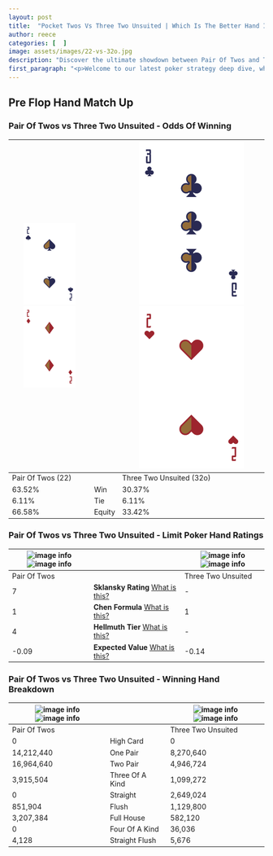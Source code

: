 ```yaml
---
layout: post
title:  "Pocket Twos Vs Three Two Unsuited | Which Is The Better Hand In Poker? A Complete Guide"
author: reece
categories: [  ]
image: assets/images/22-vs-32o.jpg
description: "Discover the ultimate showdown between Pair Of Twos and Three Two Unsuited in poker! Uncover the odds, strategies, and scenarios where one hand triumphs over the other. Get ready to up your poker game with this thrilling analysis."
first_paragraph: "<p>Welcome to our latest poker strategy deep dive, where we're pitting two distinct hands against each other in a high-stakes showdown: Pair Of Twos vs Three Two Unsuited.</p><p>In the dynamic world of poker, every decision counts, and knowing which hand holds the upper hand is key to your success at the table.</p><p>In this article, we'll dissect these two hands, explore the scenarios where one dominates the other, and equip you with the knowledge to make strategic choices that can tip the odds in your favor.</p><p>Get ready to unravel the intriguing dynamics of these poker hands and elevate your game to new heights.</p>"
---
```




[comment]: # (sp0)

## Pre Flop Hand Match Up

<div class="table hand-ratings" markdown="1"> 



### Pair Of Twos vs Three Two Unsuited - Odds Of Winning


    
| ![image info](assets/images/hand1/2.png) ![image info](assets/images/hand1/2o.png) |  | ![image info](assets/images/hand2/3.png) ![image info](assets/images/hand2/2o.png) |
| -------- | -------- | -------- |
| Pair Of Twos (22) |  | Three Two Unsuited (32o) |
| 63.52% | Win | 30.37% |
| 6.11% | Tie | 6.11% |
| 66.58% | Equity | 33.42% |




[comment]: # (sp1)



### Pair Of Twos vs Three Two Unsuited - Limit Poker Hand Ratings


    
| ![image info](https://www.riverpairs.com/assets/images/hand1/2.png) ![image info](https://www.riverpairs.com/assets/images/hand1/2o.png) |  | ![image info](https://www.riverpairs.com/assets/images/hand2/3.png) ![image info](https://www.riverpairs.com/assets/images/hand2/2o.png) |
| -------- | -------- | -------- |
| Pair Of Twos |  | Three Two Unsuited |
| 7 | **Sklansky Rating** [What is this?](/sklansky-rating-explained) | - |
| 1 | **Chen Formula** [What is this?](/chen-formula-explained) | 1 |
| 4 | **Hellmuth Tier** [What is this?](/Hellmuth-tier-explained) | - |
| -0.09 | **Expected Value** [What is this?](/expected-value-explained) | -0.14 |




[comment]: # (sp2)



### Pair Of Twos vs Three Two Unsuited - Winning Hand Breakdown


    
| ![image info](https://www.riverpairs.com/assets/images/hand1/2.png) ![image info](https://www.riverpairs.com/assets/images/hand1/2o.png) |  | ![image info](https://www.riverpairs.com/assets/images/hand2/3.png) ![image info](https://www.riverpairs.com/assets/images/hand2/2o.png) |
| -------- | -------- | -------- |
| Pair Of Twos |  | Three Two Unsuited |
| 0 | High Card | 0 |
| 14,212,440 | One Pair | 8,270,640 |
| 16,964,640 | Two Pair | 4,946,724 |
| 3,915,504 | Three Of A Kind | 1,099,272 |
| 0 | Straight | 2,649,024 |
| 851,904 | Flush | 1,129,800 |
| 3,207,384 | Full House | 582,120 |
| 0 | Four Of A Kind | 36,036 |
| 4,128 | Straight Flush | 5,676 |




[comment]: # (sp3)



</div>

[comment]: # (sp4)



[comment]: # (sp5)

